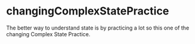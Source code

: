 # changingComplexStatePractice
 The better way to understand state is by practicing a lot so this one of the changing Complex State Practice.
